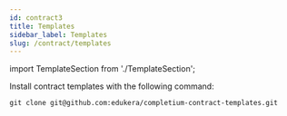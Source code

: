 ```yaml
---
id: contract3
title: Templates
sidebar_label: Templates
slug: /contract/templates
---
```


import TemplateSection from './TemplateSection';

Install contract templates with the following command:

```
git clone git@github.com:edukera/completium-contract-templates.git
```

<TemplateSection data="fungible"/>

<TemplateSection data="nft"/>

<TemplateSection data="defi"/>

<TemplateSection data="governance"/>

<TemplateSection data="payment"/>

<TemplateSection data="insurance"/>


